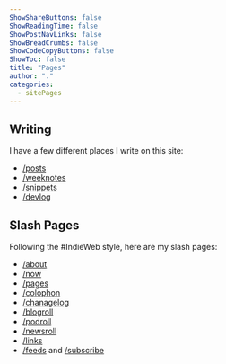 ```yaml
---
ShowShareButtons: false
ShowReadingTime: false
ShowPostNavLinks: false
ShowBreadCrumbs: false
ShowCodeCopyButtons: false
ShowToc: false
title: "Pages"
author: "."
categories:
  - sitePages
---
```


## Writing 
I have a few different places I write on this site:

* [/posts](/posts)
* [/weeknotes](/weeknotes)
* [/snippets](/snippets)
* [/devlog](/devlog)

## Slash Pages

Following the #IndieWeb style, here are my slash pages:

* [/about](/about)
* [/now](/now)
* [/pages](/pages)
* [/colophon](/colophon)
* [/chanagelog](/changelog)
* [/blogroll](/blogroll.xml)
* [/podroll](/podroll.xml)
* [/newsroll](/newsroll)
* [/links](/links)
* [/feeds](/feeds) and [/subscribe](/subscribe)
